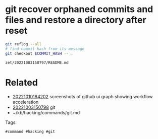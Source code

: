 # git recover orphaned commits and files and restore a directory after reset
```bash
git reflog --all
# find commit hash from its message
git checkout $COMMIT_HASH -- .
```

` zet/20221003150797/README.md `

# Related

- [20221010184202](/zet/20221010184202/README.md) screenshots of github ui graph showing workflow acceleration
- [20221003150798](/zet/20221003150798/README.md) git
- ~/kb/hacking/commands/git.md

Tags:

    #command #hacking #git 
